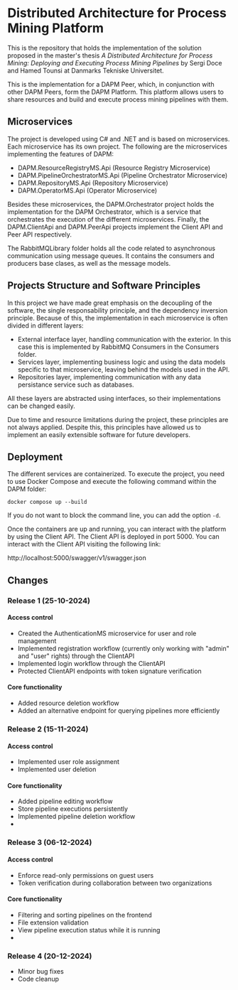 # Distributed Architecture for Process Mining Platform
This is the repository that holds the implementation of the solution proposed in the master's thesis *A Distributed Architecture for Process Mining: Deploying and Executing Process Mining Pipelines* by Sergi Doce and Hamed Tounsi at Danmarks Tekniske Universitet.

This is the implementation for a DAPM Peer, which, in conjunction with other DAPM Peers, form the DAPM Platform. This platform allows users to share resources and build and execute process mining pipelines with them. 

## Microservices
The project is developed using C# and .NET and is based on microservices. Each microservice has its own project. The following are the microservices implementing the features of DAPM:

- DAPM.ResourceRegistryMS.Api (Resource Registry Microservice)
- DAPM.PipelineOrchestratorMS.Api (Pipeline Orchestrator Microservice)
- DAPM.RepositoryMS.Api (Repository Microservice)
- DAPM.OperatorMS.Api (Operator Microservice)

Besides these microservices, the DAPM.Orchestrator project holds the implementation for the DAPM Orchestrator, which is a service that orchestrates the execution of the different microservices. Finally, the DAPM.ClientApi and DAPM.PeerApi projects implement the Client API and Peer API respectively.

The RabbitMQLibrary folder holds all the code related to asynchronous communication using message queues. It contains the consumers and producers base clases, as well as the message models.

## Projects Structure and Software Principles
In this project we have made great emphasis on the decoupling of the software, the single responsability principle, and the dependency inversion principle. Because of this, the implementation in each microservice is often divided in different layers:

- External interface layer, handling communication with the exterior. In this case this is implemented by RabbitMQ Consumers in the Consumers folder.
- Services layer, implementing business logic and using the data models specific to that microservice, leaving behind the models used in the API.
- Repositories layer, implementing communication with any data persistance service such as databases.

All these layers are abstracted using interfaces, so their implementations can be changed easily.

Due to time and resource limitations during the project, these principles are not always applied. Despite this, this principles have allowed us to implement an easily extensible software for future developers.

## Deployment
The different services are containerized. To execute the project, you need to use Docker Compose and execute the following command within the DAPM folder:
```
docker compose up --build
```
If you do not want to block the command line, you can add the option `-d`.

Once the containers are up and running, you can interact with the platform by using the Client API. The Client API is deployed in port 5000. You can interact with the Client API visiting the following link:

http://localhost:5000/swagger/v1/swagger.json

## Changes

### Release 1 (25-10-2024)

#### Access control
- Created the AuthenticationMS microservice for user and role management
- Implemented registration workflow (currently only working with "admin" and "user" rights) through the ClientAPI
- Implemented login workflow through the ClientAPI
- Protected ClientAPI endpoints with token signature verification

#### Core functionality
- Added resource deletion workflow
- Added an alternative endpoint for querying pipelines more efficiently


### Release 2 (15-11-2024)

#### Access control
- Implemented user role assignment
- Implemented user deletion

#### Core functionality
- Added pipeline editing workflow
- Store pipeline executions persistently
- Implemented pipeline deletion workflow
- 



### Release 3 (06-12-2024)

#### Access control
- Enforce read-only permissions on guest users
- Token verification during collaboration between two organizations

#### Core functionality
- Filtering and sorting pipelines on the frontend
- File extension validation
- View pipeline execution status while it is running
- 



### Release 4 (20-12-2024)

- Minor bug fixes
- Code cleanup

